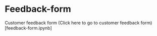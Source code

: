 # Feedback-form
 Customer feedback form
(Click here to go to customer feedback form)[feedback-form.ipynb]
